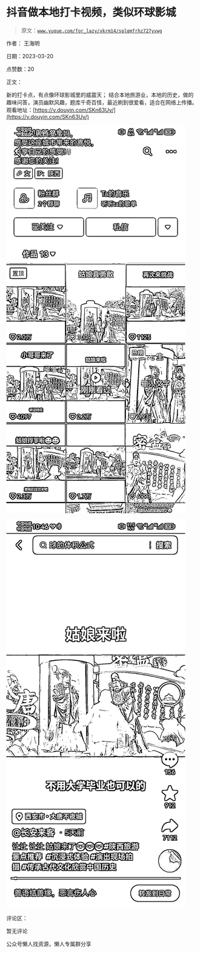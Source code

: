 # 抖音做本地打卡视频，类似环球影城

> 原文：[`www.yuque.com/for_lazy/xkrm14/splqmfrhz727yvwg`](https://www.yuque.com/for_lazy/xkrm14/splqmfrhz727yvwg)



作者： 王海明



日期：2023-03-20



点赞数：20



正文：



新的打卡点，有点像环球影城里的威震天； 结合本地旅游业，本地的历史，做的趣味问答，演员幽默风趣，题库千奇百怪，最近刷到很爱看，适合在网络上传播。 观看地址：[https://v.douyin.com/SKn63Uy/](https://v.douyin.com/SKn63Uy/)



![](img/0634dc4b2fc160afe2a77c5ce2262ffd.png)  

![](img/c9db259ced9f59f8de17dacbdc6d9eed.png)  

评论区：



暂无评论



公众号懒人找资源，懒人专属群分享


